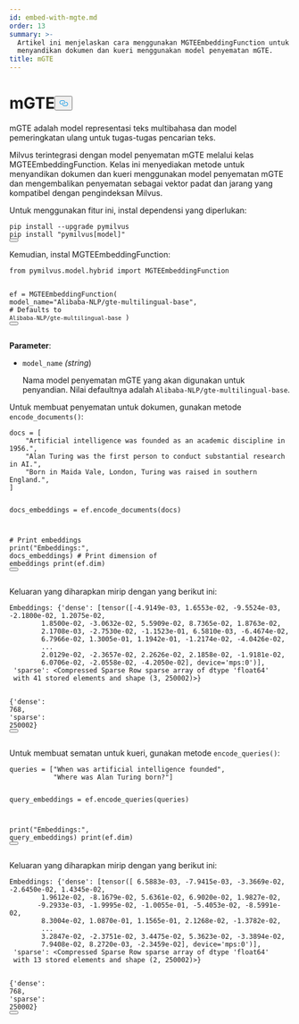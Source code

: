 ```yaml
---
id: embed-with-mgte.md
order: 13
summary: >-
  Artikel ini menjelaskan cara menggunakan MGTEEmbeddingFunction untuk
  menyandikan dokumen dan kueri menggunakan model penyematan mGTE.
title: mGTE
---
```

<h1 id="mGTE" class="common-anchor-header">mGTE<button data-href="#mGTE" class="anchor-icon" translate="no">
      <svg translate="no"
        aria-hidden="true"
        focusable="false"
        height="20"
        version="1.1"
        viewBox="0 0 16 16"
        width="16"
      >
        <path
          fill="#0092E4"
          fill-rule="evenodd"
          d="M4 9h1v1H4c-1.5 0-3-1.69-3-3.5S2.55 3 4 3h4c1.45 0 3 1.69 3 3.5 0 1.41-.91 2.72-2 3.25V8.59c.58-.45 1-1.27 1-2.09C10 5.22 8.98 4 8 4H4c-.98 0-2 1.22-2 2.5S3 9 4 9zm9-3h-1v1h1c1 0 2 1.22 2 2.5S13.98 12 13 12H9c-.98 0-2-1.22-2-2.5 0-.83.42-1.64 1-2.09V6.25c-1.09.53-2 1.84-2 3.25C6 11.31 7.55 13 9 13h4c1.45 0 3-1.69 3-3.5S14.5 6 13 6z"
        ></path>
      </svg>
    </button></h1><p>mGTE adalah model representasi teks multibahasa dan model pemeringkatan ulang untuk tugas-tugas pencarian teks.</p>
<p>Milvus terintegrasi dengan model penyematan mGTE melalui kelas MGTEEmbeddingFunction. Kelas ini menyediakan metode untuk menyandikan dokumen dan kueri menggunakan model penyematan mGTE dan mengembalikan penyematan sebagai vektor padat dan jarang yang kompatibel dengan pengindeksan Milvus.</p>
<p>Untuk menggunakan fitur ini, instal dependensi yang diperlukan:</p>
<pre><code translate="no" class="language-python">pip install --upgrade pymilvus
pip install <span class="hljs-string">&quot;pymilvus[model]&quot;</span>
<button class="copy-code-btn"></button></code></pre>
<p>Kemudian, instal MGTEEmbeddingFunction:</p>
<pre><code translate="no" class="language-python"><span class="hljs-keyword">from</span> pymilvus.model.hybrid <span class="hljs-keyword">import</span> MGTEEmbeddingFunction

ef = MGTEEmbeddingFunction(
    model_name=<span class="hljs-string">&quot;Alibaba-NLP/gte-multilingual-base&quot;</span>, <span class="hljs-comment"># Defaults to `Alibaba-NLP/gte-multilingual-base`</span>
)
<button class="copy-code-btn"></button></code></pre>
<p><strong>Parameter</strong>:</p>
<ul>
<li><p><code translate="no">model_name</code> <em>(string</em>)</p>
<p>Nama model penyematan mGTE yang akan digunakan untuk penyandian. Nilai defaultnya adalah <code translate="no">Alibaba-NLP/gte-multilingual-base</code>.</p></li>
</ul>
<p>Untuk membuat penyematan untuk dokumen, gunakan metode <code translate="no">encode_documents()</code>:</p>
<pre><code translate="no" class="language-python">docs = [
    <span class="hljs-string">&quot;Artificial intelligence was founded as an academic discipline in 1956.&quot;</span>,
    <span class="hljs-string">&quot;Alan Turing was the first person to conduct substantial research in AI.&quot;</span>,
    <span class="hljs-string">&quot;Born in Maida Vale, London, Turing was raised in southern England.&quot;</span>,
]

docs_embeddings = ef.encode_documents(docs)

<span class="hljs-comment"># Print embeddings</span>
<span class="hljs-built_in">print</span>(<span class="hljs-string">&quot;Embeddings:&quot;</span>, docs_embeddings)
<span class="hljs-comment"># Print dimension of embeddings</span>
<span class="hljs-built_in">print</span>(ef.dim)
<button class="copy-code-btn"></button></code></pre>
<p>Keluaran yang diharapkan mirip dengan yang berikut ini:</p>
<pre><code translate="no" class="language-python">Embeddings: {<span class="hljs-string">&#x27;dense&#x27;</span>: [tensor([-<span class="hljs-number">4.9149e-03</span>, <span class="hljs-number">1.6553e-02</span>, -<span class="hljs-number">9.5524e-03</span>, -<span class="hljs-number">2.1800e-02</span>, <span class="hljs-number">1.2075e-02</span>,
        <span class="hljs-number">1.8500e-02</span>, -<span class="hljs-number">3.0632e-02</span>, <span class="hljs-number">5.5909e-02</span>, <span class="hljs-number">8.7365e-02</span>, <span class="hljs-number">1.8763e-02</span>,
        <span class="hljs-number">2.1708e-03</span>, -<span class="hljs-number">2.7530e-02</span>, -<span class="hljs-number">1.1523e-01</span>, <span class="hljs-number">6.5810e-03</span>, -<span class="hljs-number">6.4674e-02</span>,
        <span class="hljs-number">6.7966e-02</span>, <span class="hljs-number">1.3005e-01</span>, <span class="hljs-number">1.1942e-01</span>, -<span class="hljs-number">1.2174e-02</span>, -<span class="hljs-number">4.0426e-02</span>,
        ...
        <span class="hljs-number">2.0129e-02</span>, -<span class="hljs-number">2.3657e-02</span>, <span class="hljs-number">2.2626e-02</span>, <span class="hljs-number">2.1858e-02</span>, -<span class="hljs-number">1.9181e-02</span>,
        <span class="hljs-number">6.0706e-02</span>, -<span class="hljs-number">2.0558e-02</span>, -<span class="hljs-number">4.2050e-02</span>], device=<span class="hljs-string">&#x27;mps:0&#x27;</span>)], 
 <span class="hljs-string">&#x27;sparse&#x27;</span>: &lt;Compressed Sparse Row sparse array of dtype <span class="hljs-string">&#x27;float64&#x27;</span>
 <span class="hljs-keyword">with</span> <span class="hljs-number">41</span> stored elements <span class="hljs-keyword">and</span> shape (<span class="hljs-number">3</span>, <span class="hljs-number">250002</span>)&gt;}

{<span class="hljs-string">&#x27;dense&#x27;</span>: <span class="hljs-number">768</span>, <span class="hljs-string">&#x27;sparse&#x27;</span>: <span class="hljs-number">250002</span>}
<button class="copy-code-btn"></button></code></pre>
<p>Untuk membuat sematan untuk kueri, gunakan metode <code translate="no">encode_queries()</code>:</p>
<pre><code translate="no" class="language-python">queries = [<span class="hljs-string">&quot;When was artificial intelligence founded&quot;</span>,
           <span class="hljs-string">&quot;Where was Alan Turing born?&quot;</span>]

query_embeddings = ef.encode_queries(queries)

<span class="hljs-built_in">print</span>(<span class="hljs-string">&quot;Embeddings:&quot;</span>, query_embeddings)
<span class="hljs-built_in">print</span>(ef.dim)
<button class="copy-code-btn"></button></code></pre>
<p>Keluaran yang diharapkan mirip dengan yang berikut ini:</p>
<pre><code translate="no" class="language-python">Embeddings: {<span class="hljs-string">&#x27;dense&#x27;</span>: [tensor([ <span class="hljs-number">6.5883e-03</span>, -<span class="hljs-number">7.9415e-03</span>, -<span class="hljs-number">3.3669e-02</span>, -<span class="hljs-number">2.6450e-02</span>, <span class="hljs-number">1.4345e-02</span>,
        <span class="hljs-number">1.9612e-02</span>, -<span class="hljs-number">8.1679e-02</span>, <span class="hljs-number">5.6361e-02</span>, <span class="hljs-number">6.9020e-02</span>, <span class="hljs-number">1.9827e-02</span>,
       -<span class="hljs-number">9.2933e-03</span>, -<span class="hljs-number">1.9995e-02</span>, -<span class="hljs-number">1.0055e-01</span>, -<span class="hljs-number">5.4053e-02</span>, -<span class="hljs-number">8.5991e-02</span>,
        <span class="hljs-number">8.3004e-02</span>, <span class="hljs-number">1.0870e-01</span>, <span class="hljs-number">1.1565e-01</span>, <span class="hljs-number">2.1268e-02</span>, -<span class="hljs-number">1.3782e-02</span>,
        ...
        <span class="hljs-number">3.2847e-02</span>, -<span class="hljs-number">2.3751e-02</span>, <span class="hljs-number">3.4475e-02</span>, <span class="hljs-number">5.3623e-02</span>, -<span class="hljs-number">3.3894e-02</span>,
        <span class="hljs-number">7.9408e-02</span>, <span class="hljs-number">8.2720e-03</span>, -<span class="hljs-number">2.3459e-02</span>], device=<span class="hljs-string">&#x27;mps:0&#x27;</span>)], 
 <span class="hljs-string">&#x27;sparse&#x27;</span>: &lt;Compressed Sparse Row sparse array of dtype <span class="hljs-string">&#x27;float64&#x27;</span>
 <span class="hljs-keyword">with</span> <span class="hljs-number">13</span> stored elements <span class="hljs-keyword">and</span> shape (<span class="hljs-number">2</span>, <span class="hljs-number">250002</span>)&gt;}

{<span class="hljs-string">&#x27;dense&#x27;</span>: <span class="hljs-number">768</span>, <span class="hljs-string">&#x27;sparse&#x27;</span>: <span class="hljs-number">250002</span>}
<button class="copy-code-btn"></button></code></pre>
